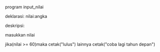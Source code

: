 program input_nilai

deklarasi:
nilai:angka

deskripsi:

masukkan nilai

jika(nilai >= 60)maka
          cetak("lulus")
    lainnya
          cetak("coba lagi tahun depan")